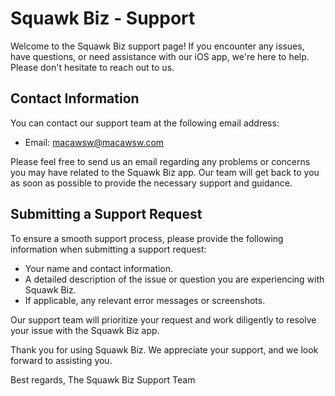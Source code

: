 # Squawk Biz - Support

Welcome to the Squawk Biz support page! If you encounter any issues, have questions, or need assistance with our iOS app, we're here to help. Please don't hesitate to reach out to us.

## Contact Information

You can contact our support team at the following email address:

- Email: macawsw@macawsw.com

Please feel free to send us an email regarding any problems or concerns you may have related to the Squawk Biz app. Our team will get back to you as soon as possible to provide the necessary support and guidance.

## Submitting a Support Request

To ensure a smooth support process, please provide the following information when submitting a support request:

- Your name and contact information.
- A detailed description of the issue or question you are experiencing with Squawk Biz.
- If applicable, any relevant error messages or screenshots.

Our support team will prioritize your request and work diligently to resolve your issue with the Squawk Biz app.

Thank you for using Squawk Biz. We appreciate your support, and we look forward to assisting you.

Best regards,
The Squawk Biz Support Team

